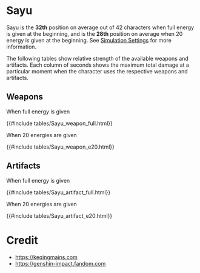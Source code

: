 # Sayu

Sayu is the **32th** position on average out of 42
characters when full energy is given at the beginning, and is the
**28th** position on average when 20 energy is given at the
beginning. See [Simulation Settings](./simulation_settings.md) for more
information.

The following tables show relative strength of the available weapons and
artifacts. Each column of seconds shows the maximum total damage at a
particular moment when the character uses the respective weapons and
artifacts.

## Weapons

When full energy is given

{{#include tables/Sayu_weapon_full.html}}

When 20 energies are given

{{#include tables/Sayu_weapon_e20.html}}

## Artifacts

When full energy is given

{{#include tables/Sayu_artifact_full.html}}

When 20 energies are given

{{#include tables/Sayu_artifact_e20.html}}

# Credit

- <https://keqingmains.com>
- <https://genshin-impact.fandom.com>
